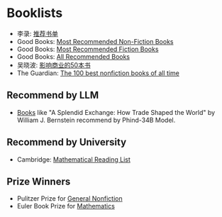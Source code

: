 # Booklists

 - 李录: [推荐书单](李录/Readme.md)
 - Good Books: [Most Recommended Non-Fiction Books](Good-Books/Non-Fiction.md)
 - Good Books: [Most Recommended Fiction Books](Good-Books/Fiction.md)
 - Good Books: [All Recommended Books](Good-Books/All-books.md)
 - 吴晓波: [影响商业的50本书](吴晓波/Readme.md)
 - The Guardian: [The 100 best nonfiction books of all time](The-Guardian/Readme.md)

## Recommend by LLM

 - [Books](Books_Like_A_Splendid_Exchange.md) like "A Splendid Exchange: How Trade Shaped the World" by William J. Bernstein recommend by Phind-34B Model.

## Recommend by University

 - Cambridge: [Mathematical Reading List](Cambridge/Mathematical_Reading_List.md)

## Prize Winners

 - Pulitzer Prize for [General Nonfiction](Prize-Winners/Pulitzer-Prize/General-Nonfiction.md)
 - Euler Book Prize for [Mathematics](Prize-Winners/Euler-Book-Prize.md)
